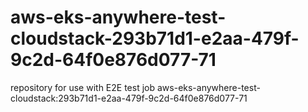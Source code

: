 # aws-eks-anywhere-test-cloudstack-293b71d1-e2aa-479f-9c2d-64f0e876d077-71
repository for use with E2E test job aws-eks-anywhere-test-cloudstack:293b71d1-e2aa-479f-9c2d-64f0e876d077-71
